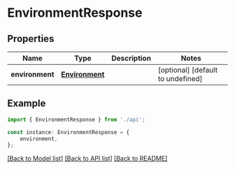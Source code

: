 # EnvironmentResponse


## Properties

Name | Type | Description | Notes
------------ | ------------- | ------------- | -------------
**environment** | [**Environment**](Environment.md) |  | [optional] [default to undefined]

## Example

```typescript
import { EnvironmentResponse } from './api';

const instance: EnvironmentResponse = {
    environment,
};
```

[[Back to Model list]](../README.md#documentation-for-models) [[Back to API list]](../README.md#documentation-for-api-endpoints) [[Back to README]](../README.md)
